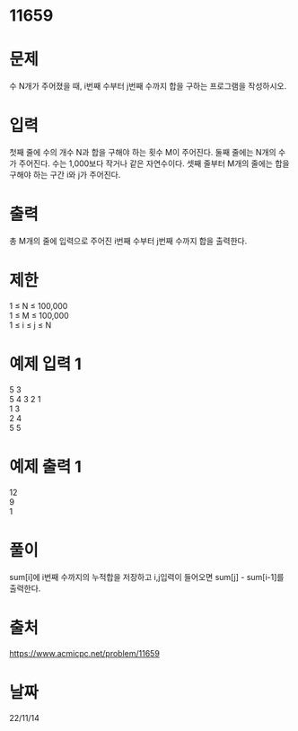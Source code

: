 # 11659

# 문제
수 N개가 주어졌을 때, i번째 수부터 j번째 수까지 합을 구하는 프로그램을 작성하시오.

# 입력
첫째 줄에 수의 개수 N과 합을 구해야 하는 횟수 M이 주어진다. 둘째 줄에는 N개의 수가 주어진다. 수는 1,000보다 작거나 같은 자연수이다. 셋째 줄부터 M개의 줄에는 합을 구해야 하는 구간 i와 j가 주어진다.

# 출력
총 M개의 줄에 입력으로 주어진 i번째 수부터 j번째 수까지 합을 출력한다.

# 제한
1 ≤ N ≤ 100,000  
1 ≤ M ≤ 100,000  
1 ≤ i ≤ j ≤ N  

# 예제 입력 1 
5 3  
5 4 3 2 1  
1 3  
2 4  
5 5  

# 예제 출력 1 
12  
9  
1  
  
# 풀이
sum[i]에 i번째 수까지의 누적합을 저장하고 i,j입력이 들어오면 sum[j] - sum[i-1]를 출력한다.

# 출처 
https://www.acmicpc.net/problem/11659

# 날짜
22/11/14
